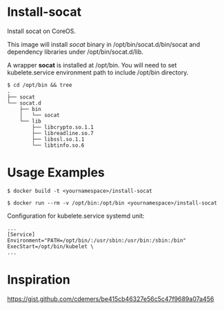 # Install-socat

Install socat on CoreOS.

This image will install *socat* binary in /opt/bin/socat.d/bin/socat and dependency libraries under /opt/bin/socat.d/lib.

A wrapper **socat** is installed at /opt/bin. You will need to set kubelete.service environment path to include /opt/bin directory.

```
$ cd /opt/bin && tree
.
├── socat
└── socat.d
    ├── bin
    │   └── socat
    └── lib
        ├── libcrypto.so.1.1
        ├── libreadline.so.7
        ├── libssl.so.1.1
        └── libtinfo.so.6
```

# Usage Examples

```
$ docker build -t <yournamespace>/install-socat
```

```
$ docker run --rm -v /opt/bin:/opt/bin <yournamespace>/install-socat
```

Configuration for kubelete.service systemd unit:

```
...
[Service]
Environment="PATH=/opt/bin/:/usr/sbin:/usr/bin:/sbin:/bin"
ExecStart=/opt/bin/kubelet \
...
```

# Inspiration

https://gist.github.com/cdemers/be415cb46327e56c5c47f9689a07a456
